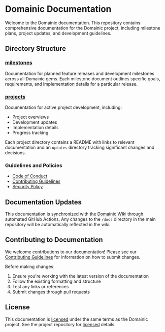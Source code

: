 # Domainic Documentation

Welcome to the Domainic documentation. This repository contains comprehensive documentation for the Domainic project,
including milestone plans, project updates, and development guidelines.

## Directory Structure

### [milestones](./milestones)

Documentation for planned feature releases and development milestones across all Domainic gems. Each milestone document
outlines specific goals, requirements, and implementation details for a particular release.

### [projects](./projects)

Documentation for active project development, including:

* Project overviews
* Development updates
* Implementation details
* Progress tracking

Each project directory contains a README with links to relevant documentation and an `updates` directory tracking
significant changes and decisions.

### Guidelines and Policies

* [Code of Conduct](CODE_OF_CONDUCT.md)
* [Contributing Guidelines](CONTRIBUTING.md)
* [Security Policy](SECURITY.md)

## Documentation Updates

This documentation is synchronized with the [Domainic Wiki](https://github.com/domainic/domainic/wiki) through automated
GitHub Actions. Any changes to the `/docs` directory in the main repository will be automatically reflected in the wiki.

## Contributing to Documentation

We welcome contributions to our documentation! Please see our [Contributing Guidelines](CONTRIBUTING.md) for information
on how to submit changes.

Before making changes:

1. Ensure you're working with the latest version of the documentation
2. Follow the existing formatting and structure
3. Test any links or references
4. Submit changes through pull requests

## License

This documentation is [licensed](https://github.com/domainic/domainic/blob/main/LICENSE) under the same terms as the
Domainic project. See the project repository for [licensed](https://github.com/domainic/domainic/blob/main/LICENSE)
details.
